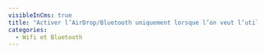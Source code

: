 ```yaml
---
visibleInCms: true
title: "Activer l’AirDrop/Bluetooth uniquement lorsque l’on veut l’utiliser. "
categories:
  - Wifi et Bluetooth
---
```

